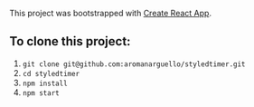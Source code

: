 This project was bootstrapped with [Create React App](https://github.com/facebook/create-react-app).

## To clone this project:

1. `git clone git@github.com:aromanarguello/styledtimer.git`
2. `cd styledtimer`
3. `npm install`
4. `npm start`
